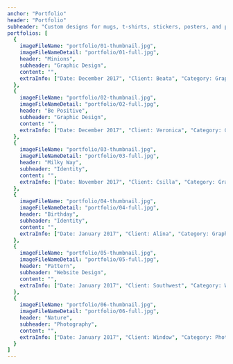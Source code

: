 ```yaml
---
anchor: "Portfolio"
header: "Portfolio"
subheader: "Custom designs for mugs, t-shirts, stickers, posters, and phone cases."
portfolios: [
  {
    imageFileName: "portfolio/01-thumbnail.jpg",
    imageFileNameDetail: "portfolio/01-full.jpg",
    header: "Minions",
    subheader: "Graphic Design",
    content: "",
    extraInfo: ["Date: December 2017", "Client: Beata", "Category: Graphic Design"]
  },
  {
    imageFileName: "portfolio/02-thumbnail.jpg",
    imageFileNameDetail: "portfolio/02-full.jpg",
    header: "Be Positive",
    subheader: "Graphic Design",
    content: "",
    extraInfo: ["Date: December 2017", "Client: Veronica", "Category: Graphic Design"]
  },
  {
    imageFileName: "portfolio/03-thumbnail.jpg",
    imageFileNameDetail: "portfolio/03-full.jpg",
    header: "Milky Way",
    subheader: "Identity",
    content: "",
    extraInfo: ["Date: November 2017", "Client: Csilla", "Category: Graphic Design"]
  },
  {
    imageFileName: "portfolio/04-thumbnail.jpg",
    imageFileNameDetail: "portfolio/04-full.jpg",
    header: "Birthday",
    subheader: "Identity",
    content: "",
    extraInfo: ["Date: January 2017", "Client: Alina", "Category: Graphic Design"]
  },
  {
    imageFileName: "portfolio/05-thumbnail.jpg",
    imageFileNameDetail: "portfolio/05-full.jpg",
    header: "Pattern",
    subheader: "Website Design",
    content: "",
    extraInfo: ["Date: January 2017", "Client: Southwest", "Category: Website Design"]
  },
  {
    imageFileName: "portfolio/06-thumbnail.jpg",
    imageFileNameDetail: "portfolio/06-full.jpg",
    header: "Nature",
    subheader: "Photography",
    content: "",
    extraInfo: ["Date: January 2017", "Client: Window", "Category: Photography"]
  }
]
---
```

